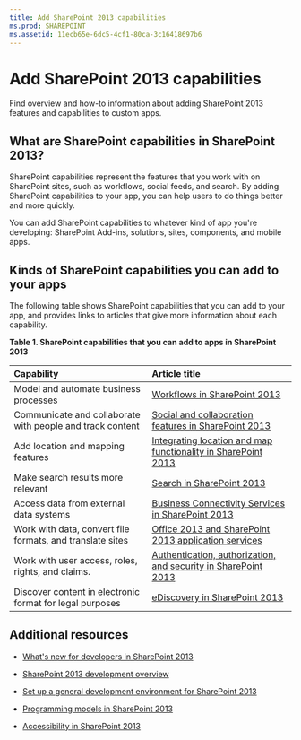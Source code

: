 ```yaml
---
title: Add SharePoint 2013 capabilities
ms.prod: SHAREPOINT
ms.assetid: 11ecb65e-6dc5-4cf1-80ca-3c16418697b6
---
```



# Add SharePoint 2013 capabilities
Find overview and how-to information about adding SharePoint 2013 features and capabilities to custom apps.
## What are SharePoint capabilities in SharePoint 2013?
<a name="bkmk_whatIs"> </a>

SharePoint capabilities represent the features that you work with on SharePoint sites, such as workflows, social feeds, and search. By adding SharePoint capabilities to your app, you can help users to do things better and more quickly.
  
    
    
You can add SharePoint capabilities to whatever kind of app you're developing: SharePoint Add-ins, solutions, sites, components, and mobile apps.
  
    
    

## Kinds of SharePoint capabilities you can add to your apps
<a name="bkmk_inThisSection"> </a>

The following table shows SharePoint capabilities that you can add to your app, and provides links to articles that give more information about each capability.
  
    
    

**Table 1. SharePoint capabilities that you can add to apps in SharePoint 2013**


|**Capability**|**Article title**|
|:-----|:-----|
|Model and automate business processes <br/> | [Workflows in SharePoint 2013](workflows-in-sharepoint-2013.md) <br/> |
|Communicate and collaborate with people and track content <br/> | [Social and collaboration features in SharePoint 2013](social-and-collaboration-features-in-sharepoint-2013.md) <br/> |
|Add location and mapping features <br/> | [Integrating location and map functionality in SharePoint 2013](integrating-location-and-map-functionality-in-sharepoint-2013.md) <br/> |
|Make search results more relevant <br/> | [Search in SharePoint 2013](search-in-sharepoint-2013.md) <br/> |
|Access data from external data systems <br/> | [Business Connectivity Services in SharePoint 2013](business-connectivity-services-in-sharepoint-2013.md) <br/> |
|Work with data, convert file formats, and translate sites <br/> | [Office 2013 and SharePoint 2013 application services](office-2013-and-sharepoint-2013-application-services.md) <br/> |
|Work with user access, roles, rights, and claims. <br/> | [Authentication, authorization, and security in SharePoint 2013](authentication-authorization-and-security-in-sharepoint-2013.md) <br/> |
|Discover content in electronic format for legal purposes <br/> | [eDiscovery in SharePoint 2013](ediscovery-in-sharepoint-2013.md) <br/> |
   

## Additional resources
<a name="bk_addresources"> </a>


-  [What's new for developers in SharePoint 2013](what’s-new-for-developers-in-sharepoint-2013.md)
    
  
-  [SharePoint 2013 development overview](sharepoint-2013-development-overview.md)
    
  
-  [Set up a general development environment for SharePoint 2013](set-up-a-general-development-environment-for-sharepoint-2013.md)
    
  
-  [Programming models in SharePoint 2013](programming-models-in-sharepoint-2013.md)
    
  
-  [Accessibility in SharePoint 2013](accessibility-in-sharepoint-2013.md)
    
  

  
    
    

